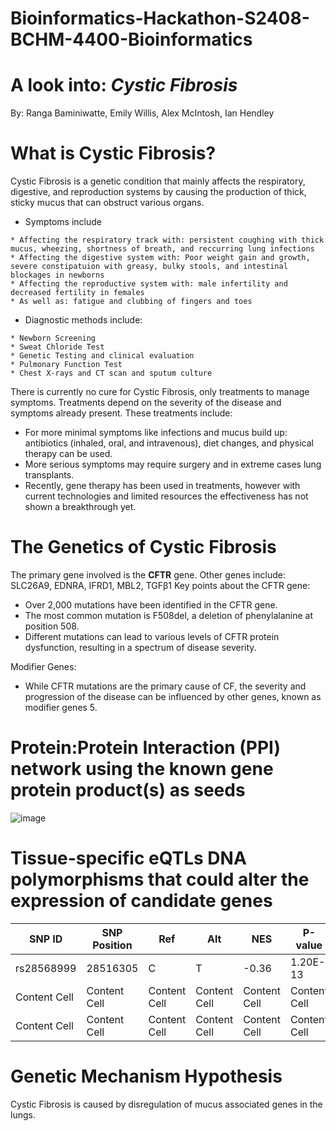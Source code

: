# Bioinformatics-Hackathon-S2408-BCHM-4400-Bioinformatics

# A look into: _**Cystic Fibrosis**_
By: Ranga Baminiwatte, Emily Willis, Alex McIntosh, Ian Hendley

# What is Cystic Fibrosis?
Cystic Fibrosis is a genetic condition that mainly affects the respiratory, digestive, and reproduction systems by causing the production of thick, sticky mucus that can obstruct various organs.
* Symptoms include 
```
* Affecting the respiratory track with: persistent coughing with thick mucus, wheezing, shortness of breath, and reccurring lung infections
* Affecting the digestive system with: Poor weight gain and growth, severe constipatuion with greasy, bulky stools, and intestinal blockages in newborns
* Affecting the reproductive system with: male infertility and decreased fertility in females
* As well as: fatigue and clubbing of fingers and toes
```
* Diagnostic methods include: 
```
* Newborn Screening
* Sweat Chloride Test
* Genetic Testing and clinical evaluation
* Pulmonary Function Test
* Chest X-rays and CT scan and sputum culture
```
There is currently no cure for Cystic Fibrosis, only treatments to manage symptoms. Treatments depend on the severity of the disease and symptoms already present.
These treatments include:
* For more minimal symptoms like infections and mucus build up: antibiotics (inhaled, oral, and intravenous), diet changes, and physical therapy can be used. 
* More serious symptoms may require surgery and in extreme cases lung transplants.
* Recently, gene therapy has been used in treatments, however with current technologies and limited resources the effectiveness has not shown a breakthrough yet.

# The Genetics of Cystic Fibrosis
The primary gene involved is the **CFTR** gene. Other genes include: SLC26A9, EDNRA, IFRD1, MBL2, TGFβ1
Key points about the CFTR gene:
* Over 2,000 mutations have been identified in the CFTR gene.
* The most common mutation is F508del, a deletion of phenylalanine at position 508.
* Different mutations can lead to various levels of CFTR protein dysfunction, resulting in a spectrum of disease severity.

Modifier Genes:
* While CFTR mutations are the primary cause of CF, the severity and progression of the disease can be influenced by other genes, known as modifier genes 5.

# Protein:Protein Interaction (PPI) network using the known gene protein product(s) as seeds

![image](https://github.com/user-attachments/assets/fd276574-67a5-4bf1-b8f3-e31a108eea5f)


# Tissue-specific eQTLs DNA polymorphisms that could alter the expression of candidate genes

| SNP ID  | SNP Position | Ref | 	Alt | NES | P-value |
| ------------- | ------------- | ------------- | ------------- | ------------- | ------------- |
| rs28568999 | 28516305  | C  | T  | -0.36  | 1.20E-13  |
| Content Cell  | Content Cell  | Content Cell  | Content Cell  | Content Cell  | Content Cell  |
| Content Cell  | Content Cell  | Content Cell  | Content Cell  | Content Cell  | Content Cell  |

# Genetic Mechanism Hypothesis
Cystic Fibrosis is caused by disregulation of mucus associated genes in the lungs.

